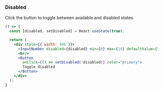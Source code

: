 <demo>

### Disabled

Click the button to toggle between available and disabled states.

```jsx live
() => {
  const [disabled, setDisabled] = React.useState(true);

  return (
    <div style={{ width: 400 }}>
      <InputNumber disabled={disabled} min={0} max={10} defaultValue={5} />
      <br/>
      <Button 
        onClick={() => setDisabled(!disabled)} color="primary">
        Toggle disabled
      </Button>
    </div>
  );
}
```

</demo>
